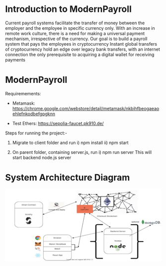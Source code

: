 # Introduction to ModernPayroll

Current payroll systems facilitate the transfer of money between the employer and the employee in specific currency only. 
With an increase in remote work culture, there is a need for making a universal payment mechanism, irrespective of the currency. 
Our goal is to build a payroll system that pays the employees in cryptocurrency 
Instant global transfers of cryptocurrency hold an edge over legacy bank transfers, with an internet connection the only prerequisite to acquiring a digital wallet for receiving payments



# ModernPayroll

Requiremements:

* Metamask: https://chrome.google.com/webstore/detail/metamask/nkbihfbeogaeaoehlefnkodbefgpgknn

* Test Ethers: https://sepolia-faucet.pk910.de/

Steps for running the project:-

1) Migrate to client folder and run
		i) npm install
		ii) npm start
	
2) On parent folder, containing server.js, run 
		 i) npm run server
This will start backend node.js server		

# System Architecture Diagram 
![Modern Payroll](https://github.com/shashank-sharma333/ModernPayroll/blob/master/client/public/ModernPayrollArchitectureDiagram.png)
